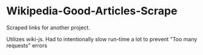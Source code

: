 # Wikipedia-Good-Articles-Scrape

Scraped links for another project.

Utilizes wiki-js. Had to intentionally slow run-time a lot to prevent "Too many requests" errors
